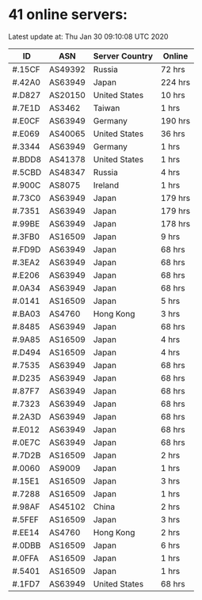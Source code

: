# 41 online servers:

Latest update at: Thu Jan 30 09:10:08 UTC 2020

| ID | ASN | Server Country | Online |
| -- | --- | -------------- | ------ |
| #.15CF | AS49392 | Russia | 72 hrs |
| #.42A0 | AS63949 | Japan | 224 hrs |
| #.D827 | AS20150 | United States | 10 hrs |
| #.7E1D | AS3462 | Taiwan | 1 hrs |
| #.E0CF | AS63949 | Germany | 190 hrs |
| #.E069 | AS40065 | United States | 36 hrs |
| #.3344 | AS63949 | Germany | 1 hrs |
| #.BDD8 | AS41378 | United States | 1 hrs |
| #.5CBD | AS48347 | Russia | 4 hrs |
| #.900C | AS8075 | Ireland | 1 hrs |
| #.73C0 | AS63949 | Japan | 179 hrs |
| #.7351 | AS63949 | Japan | 179 hrs |
| #.99BE | AS63949 | Japan | 178 hrs |
| #.3FB0 | AS16509 | Japan | 9 hrs |
| #.FD9D | AS63949 | Japan | 68 hrs |
| #.3EA2 | AS63949 | Japan | 68 hrs |
| #.E206 | AS63949 | Japan | 68 hrs |
| #.0A34 | AS63949 | Japan | 68 hrs |
| #.0141 | AS16509 | Japan | 5 hrs |
| #.BA03 | AS4760 | Hong Kong | 3 hrs |
| #.8485 | AS63949 | Japan | 68 hrs |
| #.9A85 | AS16509 | Japan | 4 hrs |
| #.D494 | AS16509 | Japan | 4 hrs |
| #.7535 | AS63949 | Japan | 68 hrs |
| #.D235 | AS63949 | Japan | 68 hrs |
| #.87F7 | AS63949 | Japan | 68 hrs |
| #.7323 | AS63949 | Japan | 68 hrs |
| #.2A3D | AS63949 | Japan | 68 hrs |
| #.E012 | AS63949 | Japan | 68 hrs |
| #.0E7C | AS63949 | Japan | 68 hrs |
| #.7D2B | AS16509 | Japan | 2 hrs |
| #.0060 | AS9009 | Japan | 1 hrs |
| #.15E1 | AS16509 | Japan | 3 hrs |
| #.7288 | AS16509 | Japan | 1 hrs |
| #.98AF | AS45102 | China | 2 hrs |
| #.5FEF | AS16509 | Japan | 3 hrs |
| #.EE14 | AS4760 | Hong Kong | 2 hrs |
| #.0DBB | AS16509 | Japan | 6 hrs |
| #.0FFA | AS16509 | Japan | 1 hrs |
| #.5401 | AS16509 | Japan | 1 hrs |
| #.1FD7 | AS63949 | United States | 68 hrs |

